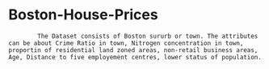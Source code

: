 #                                              Boston-House-Prices

            The Dataset consists of Boston sururb or town. The attributes can be about Crime Ratio in town, Nitrogen concentration in town, proportin of residential land zoned areas, non-retail business areas, Age, Distance to five employement centres, lower status of population.
